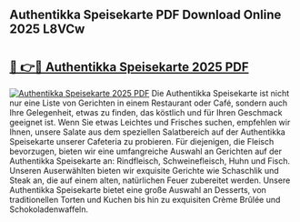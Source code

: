 ## Authentikka Speisekarte PDF Download Online 2025 L8VCw

# <h2><a href="http://gc7j2bu.nevu.top/?p=Authentikka+Speisekarte">🔗 👉🔴 Authentikka Speisekarte 2025 PDF</a></h2>

[![Authentikka Speisekarte 2025 PDF](https://i.imgur.com/dBaPXMq.png)](http://gc7j2bu.nevu.top/?p=Authentikka+Speisekarte)
Die Authentikka Speisekarte ist nicht nur eine Liste von Gerichten in einem Restaurant oder Café, sondern auch Ihre Gelegenheit, etwas zu finden, das köstlich und für Ihren Geschmack geeignet ist. Wenn Sie etwas Leichtes und Frisches suchen, empfehlen wir Ihnen, unsere Salate aus dem speziellen Salatbereich auf der Authentikka Speisekarte unserer Cafeteria zu probieren. Für diejenigen, die Fleisch bevorzugen, bieten wir eine umfangreiche Auswahl an Gerichten auf der Authentikka Speisekarte an: Rindfleisch, Schweinefleisch, Huhn und Fisch. Unseren Auserwählten bieten wir exquisite Gerichte wie Schaschlik und Steak an, die auf einem alten, natürlichen Feuer zubereitet werden. Unsere Authentikka Speisekarte bietet eine große Auswahl an Desserts, von traditionellen Torten und Kuchen bis hin zu exquisiten Crème Brûlée und Schokoladenwaffeln.
